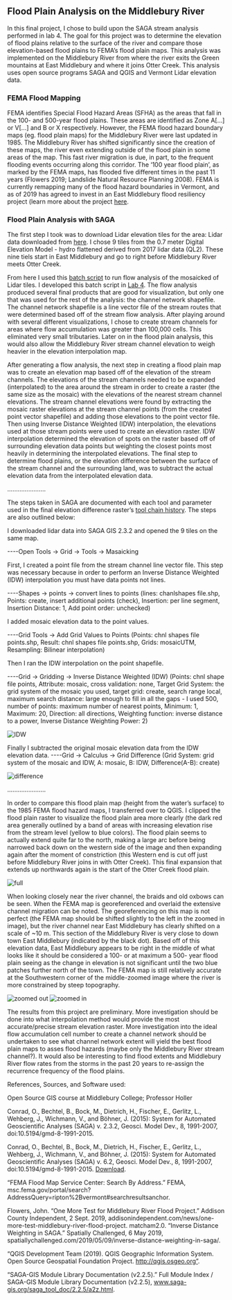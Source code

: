 ## Flood Plain Analysis on the Middlebury River
In this final project, I chose to build upon the SAGA stream analysis performed in lab 4. The goal for this project was to determine the elevation of flood plains relative to the surface of the river and compare those elevation-based flood plains to FEMA’s flood plain maps. This analysis was implemented on the Middlebury River from where the river exits the Green mountains at East Middlebury and where it joins Otter Creek. This analysis uses open source programs SAGA and QGIS and Vermont Lidar elevation data.

### FEMA Flood Mapping
FEMA identifies Special Flood Hazard Areas (SFHA) as the areas that fall in the 100- and 500-year flood plains. These areas are identified as Zone A[…] or V[…] and B or X respectively. However, the FEMA flood hazard boundary maps (eg. flood plain maps) for the Middlebury River were last updated in 1985. The Middlebury River has shifted significantly since the creation of these maps, the river even extending outside of the flood plain in some areas of the map. This fast river migration is due, in part, to the frequent flooding events occurring along this corridor. The ‘100 year flood plain’, as marked by the FEMA maps, has flooded five different times in the past 11 years (Flowers 2019; Landslide Natural Resource Planning 2008). FEMA is currently remapping many of the flood hazard boundaries in Vermont, and as of 2019 has agreed to invest in an East Middlebury flood resiliency project (learn more about the project [here]( https://addisonindependent.com/news/one-more-test-middlebury-river-flood-project).

### Flood Plain Analysis with SAGA
The first step I took was to download Lidar elevation tiles for the area:
Lidar data downloaded from [here](http://maps.vcgi.vermont.gov/opendata/tileselect_opendata.html?IndexLayerName=Index_ElevationDEM_DEMHF0p7M2017&FolderURL=http://maps.vcgi.vermont.gov/gisdata/vcgi/lidar/0_7M/2017/DEMHF/&cdownload=-1&InputLayerName=Index_ElevationDEM_DEMHF0p7M2017&InputFtype=raster). I chose 9 tiles from the 0.7 meter Digital Elevation Model - hydro flattened derived from 2017 lidar data (QL2). These nine tiels start in East Middlebury and go to right before Middlebury River meets Otter Creek.

From here I used this [batch script](flowanalysis.bat) to run flow analysis of the mosaicked of Lidar tiles. I developed this batch script in [Lab 4](Lab4.md). The flow analysis produced several final products that are good for visualization, but only one that was used for the rest of the analysis: the channel network shapefile. The channel network shapefile is a line vector file of the stream routes that were determined based off of the stream flow analysis. After playing around with several different visualizations, I chose to create stream channels for areas where flow accumulation was greater than 100,000 cells. This eliminated very small tributaries. Later on in the flood plain analysis, this would also allow the Middlebury River stream channel elevation to weigh heavier in the elevation interpolation map.

After generating a flow analysis, the next step in creating a flood plain map was to create an elevation map based off of the elevation of the stream channels. The elevations of the stream channels needed to be expanded (interpolated) to the area around the stream in order to create a raster (the same size as the mosaic) with the elevations of the nearest stream channel elevations. The stream channel elevations were found by extracting the mosaic raster elevations at the stream channel points (from the created point vector shapefile) and adding those elevations to the point vector file. Then using Inverse Distance Weighted (IDW) interpolation, the elevations used at those stream points were used to create an elevation raster. IDW interpolation determined the elevation of spots on the raster based off of surrounding elevation data points but weighting the closest points most heavily in determining the interpolated elevations. The final step to determine flood plains, or the elevation difference between the surface of the stream channel and the surrounding land, was to subtract the actual elevation data from the interpolated elevation data.

......................

The steps taken in SAGA are documented with each tool and parameter used in the final elevation difference raster’s [tool chain history](difference_toolchain.xml). The steps are also outlined below:

I downloaded lidar data into SAGA GIS 2.3.2 and opened the 9 tiles on the same map.

----Open Tools -> Grid -> Tools -> Masaicking

First, I created a point file from the stream channel line vector file. This step was necessary because in order to perform an Inverse Distance Weighted (IDW) interpolation you must have data points not lines.

----Shapes -> points -> convert lines to points (lines: chanlshapes file.shp, Points: create, insert additional points (check), Insertion: per line segment, Insertion Distance: 1, Add point order: unchecked)

I added mosaic elevation data to the point values.

----Grid Tools -> Add Grid Values to Points (Points: chnl shapes file points.shp, Result: chnl shapes file points.shp, Grids: mosaicUTM, Resampling: Bilinear interpolation)

Then I ran the IDW interpolation on the point shapefile. 

----Grid -> Gridding -> Inverse Distance Weighted (IDW) (Points: chnl shape file points, Attribute: mosaic, cross validation: none, Target Grid System: the grid system of the mosaic you used, target grid: create, search range local, maximum search distance: large enough to fill in all the gaps - I used 500, number of points: maximum number of nearest points, Minimum: 1, Maximum: 20, Direction: all directions, Weighting function: inverse distance to a power, Inverse Distance Weighting Power: 2)

![IDW](interpolation_mosaic.png)

Finally I subtracted the original mosaic elevation data from the IDW elevation data. 
----Grid -> Calculus -> Grid Difference (Grid System: grid system of the mosaic and IDW, A: mosaic, B: IDW, Difference(A-B): create)

![difference](difference_saga.png)

......................

In order to compare this flood plain map (height from the water’s surface) to the 1985 FEMA flood hazard maps, I transferred over to QGIS. I clipped the flood plain raster to visualize the flood plain area more clearly (the dark red area generally outlined by a band of areas with increasing elevation rise from the stream level (yellow to blue colors). The flood plain seems to actually extend quite far to the north, making a large arc before being narrowed back down on the western side of the image and then expanding again after the moment of constriction (this Western end is cut off just before Middlebury River joins in with Otter Creek). This final expansion that extends up northwards again is the start of the Otter Creek flood plain. 

![full](full.png)

When looking closely near the river channel, the braids and old oxbows can be seen. When the FEMA map is georeferenced and overlaid the extensive channel migration can be noted. The georeferencing on this map is not perfect (the FEMA map should be shifted slightly to the left in the zoomed in image), but the river channel near East Middlebury has clearly shifted on a scale of ~10 m. This section of the Middlebury River is very close to down town East Middlebury (indicated by the black dot). Based off of this elevation data, East Middlebury appears to be right in the middle of what looks like it should be considered a 100- or at maximum a 500- year flood plain seeing as the change in elevation is not significant until the two blue patches further north of the town. The FEMA map is still relatively accurate at the Southwestern corner of the middle-zoomed image where the river is more constrained by steep topography.

![zoomed out](zout.png)
![zoomed in](zin.png)

The results from this project are preliminary. More investigation should be done into what interpolation method would provide the most accurate/precise stream elevation raster. More investigation into the ideal flow accumulation cell number to create a channel network should be undertaken to see what channel network extent will yield the best flood plain maps to asses flood hazards (maybe only the Middlebury River stream channel?). It would also be interesting to find flood extents and Middlebury River flow rates from the storms in the past 20 years to re-assign the recurrence frequency of the flood plains.

References, Sources, and Software used:

Open Source GIS course at Middlebury College; Professor Holler

Conrad, O., Bechtel, B., Bock, M., Dietrich, H., Fischer, E., Gerlitz, L., Wehberg, J., Wichmann, V., and Böhner, J. (2015): System for Automated Geoscientific Analyses (SAGA) v. 2.3.2, Geosci. Model Dev., 8, 1991-2007, doi:10.5194/gmd-8-1991-2015.

Conrad, O., Bechtel, B., Bock, M., Dietrich, H., Fischer, E., Gerlitz, L., Wehberg, J., Wichmann, V., and Böhner, J. (2015): System for Automated Geoscientific Analyses (SAGA) v. 6.2, Geosci. Model Dev., 8, 1991-2007, doi:10.5194/gmd-8-1991-2015. [Download](http://www.geosci-model-dev.net/8/1991/2015/gmd-8-1991-2015.html).

“FEMA Flood Map Service Center: Search By Address.” FEMA, msc.fema.gov/portal/search?AddressQuery=ripton%2Bvermont#searchresultsanchor.

Flowers, John. “One More Test for Middlebury River Flood Project.” Addison County Independent, 2 Sept. 2019, addisonindependent.com/news/one-more-test-middlebury-river-flood-project.
matcham2.0. “Inverse Distance Weighting in SAGA.” Spatially Challenged, 6 May 2019, spatiallychallenged.com/2019/05/09/inverse-distance-weighting-in-saga/.

“QGIS Development Team (2019). QGIS Geographic Information System. Open Source Geospatial Foundation Project. http://qgis.osgeo.org”.

“SAGA-GIS Module Library Documentation (v2.2.5).” Full Module Index / SAGA-GIS Module Library Documentation (v2.2.5), www.saga-gis.org/saga_tool_doc/2.2.5/a2z.html.
